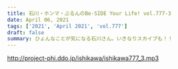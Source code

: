 ```yaml
---
title: 石川・ホンマ・ぶるんのBe-SIDE Your Life! vol.777-3
date: April 06, 2021
tags: ['2021', 'April 2021', 'vol.777']
draft: false
summary: ひょんなことが気になる石川さん。いきなりスカイプも！！
---
```


http://project-phi.ddo.jp/ishikawa/ishikawa777_3.mp3
